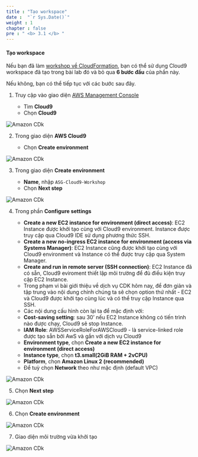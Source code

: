```yaml
---
title : "Tạo workspace"
date :  "`r Sys.Date()`" 
weight : 1
chapter : false
pre : " <b> 3.1 </b> "
---
```


#### Tạo workspace
Nếu bạn đã làm [workshop về CloudFormation](https://000037.awsstudygroup.com/vi/1-introduce/), bạn có thể sử dụng Cloud9 workspace đã tạo trong bài lab đó và bỏ qua **6 bước đầu** của phần này.

Nếu không, bạn có thể tiếp tục với các bước sau đây.


1. Truy cập vào giao diện [AWS Management Console](https://aws.amazon.com/console/)

   - Tìm **Cloud9**
   - Chọn **Cloud9**

![Amazon CDk](/images/2/0001.png?featherlight=false&width=90pc)

2. Trong giao diện **AWS Cloud9**

   - Chọn **Create environment**

![Amazon CDk](/images/2/0002.png?featherlight=false&width=90pc)

3. Trong giao diện **Create environment**

   - **Name**, nhập `ASG-Cloud9-Workshop`
   - Chọn **Next step**

![Amazon CDk](/images/2/0003.png?featherlight=false&width=90pc)

4. Trong phần **Configure settings**

   - **Create a new EC2 instance for environment (direct access)**: EC2 Instance được khởi tạo cùng với Cloud9 environment. Instance được truy cập qua Cloud9 IDE sử dụng phương thức SSH.
   - **Create a new no-ingress EC2 instance for environment (access via Systems Manager)**: EC2 Instance cũng được khởi tạo cùng với Cloud9 environment và Instance có thể được truy cập qua System Manager.
   - **Create and run in remote server (SSH connection)**: EC2 Instance đã có sẵn, Cloud9 eviroment thiết lập môi trường để đủ điều kiện truy cập EC2 Instance.
   - Trong phạm vi bài giới thiệu về dịch vụ CDK hôm nay, để
   đơn giản và tập trung vào nội dung chính chúng ta sẽ chọn option thứ
   nhất - EC2 và Cloud9 được khởi tạo cùng lúc và có thể truy cập Instance
   qua SSH.
   - Các nội dung cấu hình còn lại ta để mặc định với:
   - **Cost-saving setting**: sau 30’ nếu EC2 Instance không có tiến trình nào được chạy, Cloud9 sẽ stop Instance.
   - **IAM Role**: AWSServiceRoleForAWSCloud9 - là service-linked role được tạo sẵn bởi AwS và gắn với dịch vụ Cloud9
   - **Environment type**, chọn **Create a new EC2 instance for environment (direct access)**
   - **Instance type**, chọn **t3.small(2GiB RAM + 2vCPU)**
   - **Platform**, chọn **Amazon Linux 2 (recommended)**
   - Để tuỳ chọn **Network** theo như mặc định (default VPC)

![Amazon CDk](/images/2/0004.png?featherlight=false&width=90pc)

5. Chọn **Next step**

![Amazon CDk](/images/2/0005.png?featherlight=false&width=90pc)

6. Chọn **Create environment**

![Amazon CDk](/images/2/0006.png?featherlight=false&width=90pc)

7. Giao diện môi trường vừa khởi tạo

![Amazon CDk](/images/2/0007.png?featherlight=false&width=90pc)
